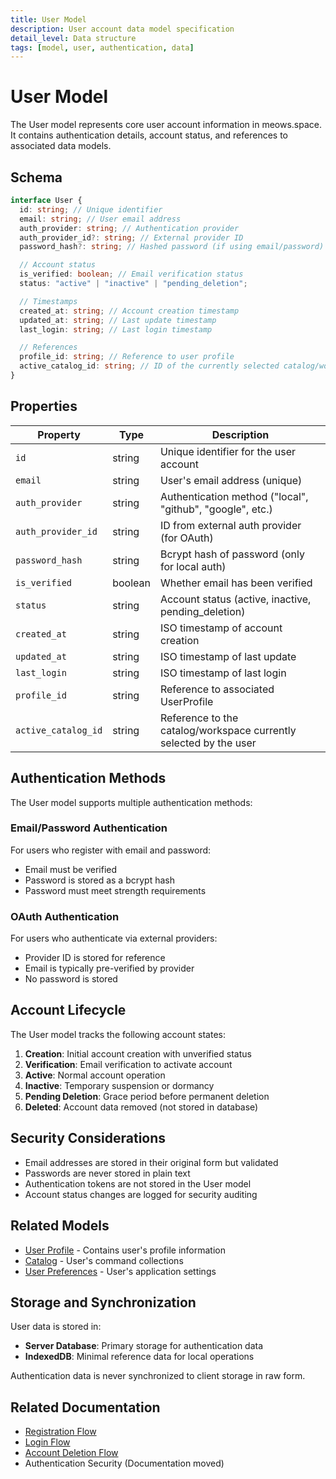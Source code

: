```yaml
---
title: User Model
description: User account data model specification
detail_level: Data structure
tags: [model, user, authentication, data]
---
```


# User Model

The User model represents core user account information in meows.space. It contains authentication details, account status, and references to associated data models.

## Schema

```typescript
interface User {
  id: string; // Unique identifier
  email: string; // User email address
  auth_provider: string; // Authentication provider
  auth_provider_id?: string; // External provider ID
  password_hash?: string; // Hashed password (if using email/password)

  // Account status
  is_verified: boolean; // Email verification status
  status: "active" | "inactive" | "pending_deletion";

  // Timestamps
  created_at: string; // Account creation timestamp
  updated_at: string; // Last update timestamp
  last_login: string; // Last login timestamp

  // References
  profile_id: string; // Reference to user profile
  active_catalog_id: string; // ID of the currently selected catalog/workspace
}
```

## Properties

| Property            | Type    | Description                                                       |
| ------------------- | ------- | ----------------------------------------------------------------- |
| `id`                | string  | Unique identifier for the user account                            |
| `email`             | string  | User's email address (unique)                                     |
| `auth_provider`     | string  | Authentication method ("local", "github", "google", etc.)         |
| `auth_provider_id`  | string  | ID from external auth provider (for OAuth)                        |
| `password_hash`     | string  | Bcrypt hash of password (only for local auth)                     |
| `is_verified`       | boolean | Whether email has been verified                                   |
| `status`            | string  | Account status (active, inactive, pending_deletion)               |
| `created_at`        | string  | ISO timestamp of account creation                                 |
| `updated_at`        | string  | ISO timestamp of last update                                      |
| `last_login`        | string  | ISO timestamp of last login                                       |
| `profile_id`        | string  | Reference to associated UserProfile                               |
| `active_catalog_id` | string  | Reference to the catalog/workspace currently selected by the user |

## Authentication Methods

The User model supports multiple authentication methods:

### Email/Password Authentication

For users who register with email and password:

- Email must be verified
- Password is stored as a bcrypt hash
- Password must meet strength requirements

### OAuth Authentication

For users who authenticate via external providers:

- Provider ID is stored for reference
- Email is typically pre-verified by provider
- No password is stored

## Account Lifecycle

The User model tracks the following account states:

1. **Creation**: Initial account creation with unverified status
2. **Verification**: Email verification to activate account
3. **Active**: Normal account operation
4. **Inactive**: Temporary suspension or dormancy
5. **Pending Deletion**: Grace period before permanent deletion
6. **Deleted**: Account data removed (not stored in database)

## Security Considerations

- Email addresses are stored in their original form but validated
- Passwords are never stored in plain text
- Authentication tokens are not stored in the User model
- Account status changes are logged for security auditing

## Related Models

- [User Profile](user-profile.md) - Contains user's profile information
- [Catalog](catalog.md) - User's command collections
- [User Preferences](user-preferences.md) - User's application settings

## Storage and Synchronization

User data is stored in:

- **Server Database**: Primary storage for authentication data
- **IndexedDB**: Minimal reference data for local operations

Authentication data is never synchronized to client storage in raw form.

## Related Documentation

- [Registration Flow](../flows/authentication-registration.md)
- [Login Flow](../flows/authentication-login.md)
- [Account Deletion Flow](../flows/account-deletion.md)
- Authentication Security (Documentation moved)
